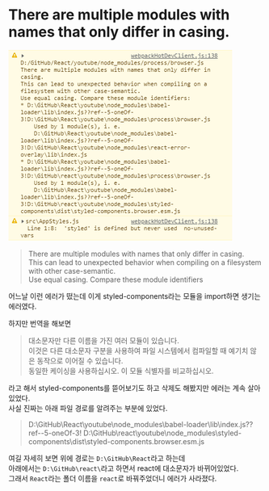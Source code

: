 # There are multiple modules with names that only differ in casing.

![errorImg](./img/webpackHotDevClient.png)

> There are multiple modules with names that only differ in casing.<br>
> This can lead to unexpected behavior when compiling on a filesystem with other case-semantic.<br>
> Use equal casing. Compare these module identifiers

어느날 이런 에러가 떴는데 이게 styled-components라는 모듈을 import하면 생기는 에러였다.<br>

하지만 번역을 해보면 

> 대소문자만 다른 이름을 가진 여러 모듈이 있습니다.<br>
이것은 다른 대소문자 구분을 사용하여 파일 시스템에서 컴파일할 때 예기치 않은 동작으로 이어질 수 있습니다.<br>
동일한 케이싱을 사용하십시오. 이 모듈 식별자를 비교하십시오.

라고 해서 styled-components를 뜯어보기도 하고 삭제도 해봤지만 에러는 계속 살아있었다.<br>
사실 진짜는 아래 파일 경로를 알려주는 부분에 있었다.

> D:\GitHub\React\youtube\node_modules\babel-loader\lib\index.js??ref--5-oneOf-3!
D:\GitHub\react\youtube\node_modules\styled-components\dist\styled-components.browser.esm.js

여길 자세히 보면 위에 경로는 `D:\GitHub\React`라고 하는데<br>
아래에서는 `D:\GitHub\react\`라고 하면서 react에 대소문자가 바뀌어있었다.<br>
그래서 `React`라는 폴더 이름을 `react`로 바꿔주었더니 에러가 사라졌다.